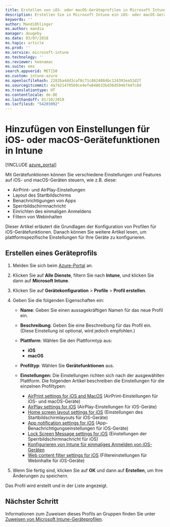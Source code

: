 ```yaml
---
title: Erstellen von iOS- oder macOS-Geräteprofilen in Microsoft Intune – Azure | Microsoft-Dokumentation
description: Erstellen Sie in Microsoft Intune ein iOS- oder macOS-Geräteprofil, oder fügen Sie ein solches Profil hinzu. Konfigurieren Sie dann Einstellungen für AirPrint, AirPlay, das Layout des Startbildschirms, App-Benachrichtigungen, freigegebene Geräte, einmaliges Anmelden und Webinhaltsfilter.
keywords: ''
author: MandiOhlinger
ms.author: mandia
manager: dougeby
ms.date: 03/07/2018
ms.topic: article
ms.prod: ''
ms.service: microsoft-intune
ms.technology: ''
ms.reviewer: heenamac
ms.suite: ems
search.appverid: MET150
ms.custom: intune-azure
ms.openlocfilehash: 2282ba4dd3caf8c71c8624884bc124393ea52d2f
ms.sourcegitcommit: 4a7421470569ce4efe848633bd36d5946f44fc8d
ms.translationtype: HT
ms.contentlocale: de-DE
ms.lasthandoff: 01/10/2019
ms.locfileid: "54203092"
---
```

# <a name="add-ios-or-macos-device-feature-settings-in-intune"></a>Hinzufügen von Einstellungen für iOS- oder macOS-Gerätefunktionen in Intune

[!INCLUDE [azure_portal](./includes/azure_portal.md)]

Mit Gerätefunktionen können Sie verschiedene Einstellungen und Features auf iOS- und macOS-Geräten steuern, wie z.B. diese:

- AirPrint- und AirPlay-Einstellungen
- Layout des Startbildschirms
- Benachrichtigungen von Apps
- Sperrbildschirmnachricht
- Einrichten des einmaligen Anmeldens
- Filtern von Webinhalten

Dieser Artikel erläutert die Grundlagen der Konfiguration von Profilen für iOS-Gerätefunktionen. Danach können Sie weitere Artikel lesen, um plattformspezifische Einstellungen für Ihre Geräte zu konfigurieren.

## <a name="create-a-device-profile"></a>Erstellen eines Geräteprofils

1. Melden Sie sich beim [Azure-Portal](https://portal.azure.com) an.
2. Klicken Sie auf **Alle Dienste**, filtern Sie nach **Intune**, und klicken Sie dann auf **Microsoft Intune**.
3. Klicken Sie auf **Gerätekonfiguration** > **Profile** > **Profil erstellen**.
4. Geben Sie die folgenden Eigenschaften ein:

   - **Name**: Geben Sie einen aussagekräftigen Namen für das neue Profil ein.
   - **Beschreibung**: Geben Sie eine Beschreibung für das Profil ein. (Diese Einstellung ist optional, wird jedoch empfohlen.)
   - **Plattform**: Wählen Sie den Plattformtyp aus:
     - **iOS**
     - **macOS**
   - **Profiltyp**: Wählen Sie **Gerätefunktionen** aus.
   - **Einstellungen:** Die Einstellungen richten sich nach der ausgewählten Plattform. Die folgenden Artikel beschreiben die Einstellungen für die einzelnen Profiltypen:

     - [AirPrint settings for iOS and MacOS](air-print-settings-ios-macos.md) (AirPrint-Einstellungen für iOS- und macOS-Geräte)
     - [AirPlay settings for iOS](airplay-settings-ios.md) (AirPlay-Einstellungen für iOS-Geräte)
     - [Home screen layout settings for iOS](home-screen-settings-ios.md) (Einstellungen des Startbildschirmlayouts für iOS-Geräte)
     - [App notification settings for iOS](app-notification-settings-ios.md) (App-Benachrichtigungseinstellungen für iOS-Geräte)
     - [Lock Screen Message settings for iOS](shared-device-settings-ios.md) (Einstellungen der Sperrbildschirmnachricht für iOS)
     - [Konfigurieren von Intune für einmaliges Anmelden von iOS-Geräten](sso-ios.md)
     - [Web content filter settings for iOS](web-content-filter-settings-ios.md) (Filtereinstellungen für Webinhalte für iOS-Geräte)

5. Wenn Sie fertig sind, klicken Sie auf **OK** und dann auf **Erstellen**, um Ihre Änderungen zu speichern.

Das Profil wird erstellt und in der Liste angezeigt.

## <a name="next-step"></a>Nächster Schritt

Informationen zum Zuweisen dieses Profils an Gruppen finden Sie unter [Zuweisen von Microsoft Intune-Geräteprofilen](device-profile-assign.md).